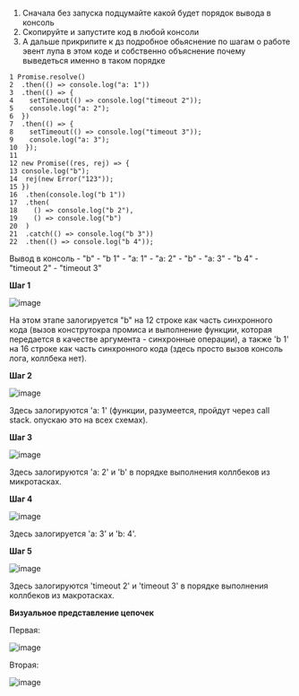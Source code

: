 1) Сначала без запуска подцумайте какой будет порядок вывода в консоль
2) Скопируйте и запустите код в любой консоли
3) А дальше прикрипите к дз подробное обьяснение по шагам о работе эвент лупа в этом коде и собственно объяснение почему выведеться именно в таком порядке


```
1 Promise.resolve()
2  .then(() => console.log("a: 1"))
3  .then(() => {
4    setTimeout(() => console.log("timeout 2"));
5    console.log("a: 2");
6  })
7  .then(() => {
8    setTimeout(() => console.log("timeout 3"));
9    console.log("a: 3");  
10  });
11
12 new Promise((res, rej) => {
13 console.log("b");
14  rej(new Error("123"));
15 })
16  .then(console.log("b 1"))
17  .then(
18    () => console.log("b 2"),
19    () => console.log("b")
20  )
21  .catch(() => console.log("b 3"))
22  .then(() => console.log("b 4"));
```

Вывод в консоль - "b" - "b 1" - "a: 1" - "a: 2" - "b" - "a: 3" - "b 4" - "timeout 2" - "timeout 3"

**Шаг 1**

![image](https://github.com/AlinaLaniuk/aston-js-intensive/assets/101401177/5c43fc2b-7e13-4c9e-9a34-8b918061e682)

На этом этапе залогируется "b" на 12 строке как часть синхронного кода (вызов конструтокра промиса и выполнение функции, которая передается в качестве аргумента - синхронные операции), 
а также 'b 1' на 16 строке как часть синхронного кода (здесь просто вызов консоль лога, коллбека нет).

**Шаг 2**

![image](https://github.com/AlinaLaniuk/aston-js-intensive/assets/101401177/20e74798-cef3-4868-aed8-7a019e26ef33)


Здесь залогируются 'a: 1' (функции, разумеется, пройдут через call stack. опускаю это на всех схемах).

**Шаг 3**

![image](https://github.com/AlinaLaniuk/aston-js-intensive/assets/101401177/8f388b9f-9e89-4d02-b096-f6bd0e51448a)



Здесь залогируются 'a: 2' и 'b' в порядке выполнения коллбеков из микротасках.

**Шаг 4**

![image](https://github.com/AlinaLaniuk/aston-js-intensive/assets/101401177/906fe0f2-0915-4dd4-befc-d61d9745d9c2)


Здесь залогируется 'a: 3' и 'b: 4'.

**Шаг 5**

![image](https://github.com/AlinaLaniuk/aston-js-intensive/assets/101401177/d335db29-8133-4189-bad4-828b219afd14)

Здесь залогируются 'timeout 2' и 'timeout 3' в порядке выполнения коллбеков из макротасках.



**Визуальное представление цепочек**

Первая:

![image](https://github.com/AlinaLaniuk/aston-js-intensive/assets/101401177/e161edd8-d5cb-4e2f-a42b-e38327dd04f0)


Вторая:

![image](https://github.com/AlinaLaniuk/aston-js-intensive/assets/101401177/9115acda-9a86-452a-9f7e-a3eaabd2433e)


